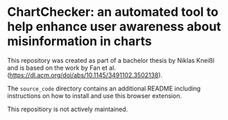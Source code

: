 # ChartChecker: an automated tool to help enhance user awareness about misinformation in charts

This repository was created as part of a bachelor thesis by Niklas Kneißl and is based on the work by Fan et al. (https://dl.acm.org/doi/abs/10.1145/3491102.3502138).

The `source_code` directory contains an additional README including instructions on how to install and use this browser extension.

This repositiory is not actively maintained.
